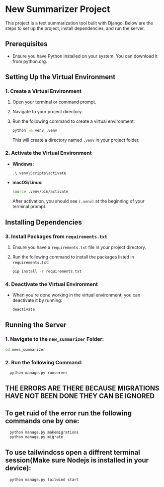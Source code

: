 # New Summarizer Project

This project is a text summarization tool built with Django. Below are the steps to set up the project, install dependencies, and run the server.

## Prerequisites

- Ensure you have Python installed on your system. You can download it from python.org.

## Setting Up the Virtual Environment

### 1. Create a Virtual Environment

1. Open your terminal or command prompt.
2. Navigate to your project directory.
3. Run the following command to create a virtual environment:

   ```bash
   python -m venv .venv
   ```

   This will create a directory named `.venv` in your project folder.

### 2. Activate the Virtual Environment

- **Windows:**

  ```bash
  .\.venv\Scripts\activate
  ```

- **macOS/Linux:**

  ```bash
  source .venv/bin/activate
  ```

  After activation, you should see `(.venv)` at the beginning of your terminal prompt.

## Installing Dependencies

### 3. Install Packages from `requirements.txt`

1. Ensure you have a `requirements.txt` file in your project directory.
2. Run the following command to install the packages listed in `requirements.txt`:

   ```bash
   pip install -r requirements.txt
   ```

### 4. Deactivate the Virtual Environment

- When you're done working in the virtual environment, you can deactivate it by running:

  ```bash
  deactivate
  ```

## Running the Server

### 1. Navigate to the `new_summarizer` Folder:

```bash
cd news_summarizer
```

### 2. Run the following Command:

```bash
  python manage.py runserver
```

## THE ERRORS ARE THERE BECAUSE MIGRATIONS HAVE NOT BEEN DONE THEY CAN BE IGNORED

## To get ruid of the error run the following commands one by one:

```bash
  python manage.py makemigrations
  python manage.py migrate
```

## To use tailwindcss open a diffrent terminal session(Make sure Nodejs is installed in your device):

```bash
  python manage.py tailwind start
```
